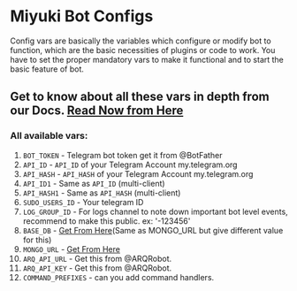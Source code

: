 # Miyuki Bot Configs

Config vars are basically the variables which configure or modify bot to function, which are the basic necessities of plugins or code to work. You have to set the proper mandatory vars to make it functional and to start the basic feature of bot.

## Get to know about all these vars in depth from our Docs. [Read Now from Here](https://t.me/MiyukiBotSupport)

###  All available vars:

1. `BOT_TOKEN` - Telegram bot token get it from @BotFather
2. `API_ID` - `API_ID` of your Telegram Account my.telegram.org
3. `API_HASH`  -  `API_HASH` of your Telegram Account my.telegram.org
4. `API_ID1` - Same as `API_ID` (multi-client)
5. `API_HASH1` - Same as `API_HASH` (multi-client)
6. `SUDO_USERS_ID` - Your telegram ID
7. `LOG_GROUP_ID` - For logs channel to note down important bot level events, recommend to make this public. ex: '-123456'
8. `BASE_DB` - [Get From Here](https://www.mongodb.com/)(Same as MONGO_URL but give different value for this)
9. `MONGO_URL` - [Get From Here](https://www.mongodb.com/)
10. `ARQ_API_URL` - Get this from @ARQRobot.
11. `ARQ_API_KEY` - Get this from @ARQRobot.
12. `COMMAND_PREFIXES` - can you add command handlers.